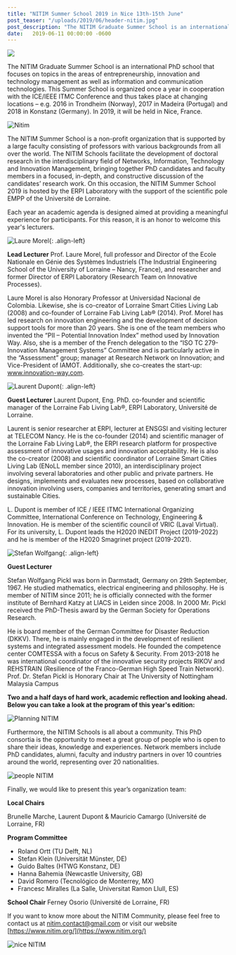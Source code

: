 ```yaml
---
title: "NITIM Summer School 2019 in Nice 13th-15th June"
post_teaser: "/uploads/2019/06/header-nitim.jpg"
post_description: "The NITIM Graduate Summer School is an international PhD school that focuses on topics in the areas of entrepreneurship, innovation and technology management as well as information and communication technologies. This Summer School is organized once a year in cooperation with the ICE/IEEE ITMC Conference and thus takes place at changing locations – e.g. 2016 in Trondheim (Norway), 2017 in Madeira (Portugal) and 2018 in Konstanz (Germany). In 2019, it will be held in Nice, France."
date:   2019-06-11 00:00:00 -0600
---
```


![](/uploads/2019/06/header-nitim.jpg)


The NITIM Graduate Summer School is an international PhD school that focuses on topics in the areas of entrepreneurship, innovation and technology management as well as information and communication technologies. This Summer School is organized once a year in cooperation with the ICE/IEEE ITMC Conference and thus takes place at changing locations – e.g. 2016 in Trondheim (Norway), 2017 in Madeira (Portugal) and 2018 in
Konstanz (Germany). In 2019, it will be held in Nice, France.

![Nitim](/uploads/2019/06/nitim-1.jpg)


The NITIM Summer School is a non-profit organization that is supported by a large faculty consisting of professors with various backgrounds from all over the world.
The NITIM Schools facilitate the development of doctoral research in the interdisciplinary field of Networks, Information, Technology and Innovation Management, bringing together PhD candidates and faculty members in a focused, in-depth, and constructive discussion of the candidates’ research work.
On this occasion, the NITIM Summer School 2019 is hosted by the ERPI Laboratory with the support of the scientific pole EMPP of the Université de Lorraine.

Each year an academic agenda is designed aimed at providing a meaningful experience for participants. For this reason, it is an honor to welcome this year's lecturers.


![Laure Morel](/uploads/2019/06/LM.jpg){: .align-left}

**Lead Lecturer**
Prof. Laure Morel, full professor and Director of the Ecole Nationale en Génie des Systèmes Industriels (The Industrial Engineering School of the University of Lorraine – Nancy, France), and researcher and former Director of ERPI Laboratory (Research Team on Innovative Processes).


Laure Morel is also Honorary Professor at Universidad Nacional de Colombia. Likewise, she is co-creator of Lorraine Smart Cities Living Lab (2008) and co-founder of Lorraine Fab Living Lab® (2014).
Prof. Morel has led research on innovation engineering and the development of decision support tools for more than 20 years. She is one of the team members who invented the “PII – Potential
Innovation Index” method used by Innovation Way. Also, she is a member of the French delegation to the “ISO TC 279- Innovation Management Systems” Committee and is particularly active in the “Assessment” group; manager at Research Network on Innovation; and Vice-President of IAMOT. Additionally, she co-creates the start-up: www.innovation-way.com.


![Laurent Dupont](/uploads/2019/06/LD.jpg){: .align-left}

**Guest Lecturer**
Laurent Dupont, Eng. PhD. co-founder and scientific manager of the Lorraine
Fab Living Lab®, ERPI Laboratory, Université de Lorraine.

Laurent is senior researcher at ERPI, lecturer at ENSGSI and visiting lecturer at TELECOM Nancy. He is the co-founder (2014) and scientific manager of the Lorraine Fab Living Lab®, the ERPI research platform for prospective assessment of innovative usages and innovation acceptability. He is also the co-creator (2008) and scientific coordinator of Lorraine Smart Cities Living Lab (ENoLL member since 2010), an interdisciplinary project involving several laboratories and other public and private partners. He designs, implements and evaluates new processes, based on collaborative innovation involving users,
companies and territories, generating smart and sustainable Cities.

L. Dupont is member of ICE / IEEE ITMC International Organizing Committee, International Conference on Technology, Engineering & Innovation.
He is member of the scientific council of VRIC (Laval Virtual). For its university, L. Dupont leads the H2020 INEDIT Project (2019-2022) and he is member of the H2020 Smagrinet project (2019-2021).


![Stefan Wolfgang](/uploads/2019/06/SW.jpg){: .align-left}

**Guest Lecturer**

Stefan Wolfgang Pickl was born in Darmstadt, Germany on 29th September, 1967. He studied mathematics, electrical engineering and philosophy.
He is member of NITIM since 2011; he is officially connected with the former institute of Bernhard Katzy at LIACS in Leiden since 2008.
In 2000 Mr. Pickl received the PhD-Thesis award by the German Society for Operations Research.

He is board member of the German Committee for Disaster Reduction (DKKV).
There, he is mainly engaged in the development of resilient systems and integrated assessment models. He founded the competence center COMTESSA with a focus on Safety & Security.
From 2013-2018 he was international coordinator of the innovative security projects RIKOV and REHSTRAIN (Resilience of the Franco-German High Speed Train Network).
Prof. Dr. Stefan Pickl is Honorary Chair at The University of Nottingham Malaysia Campus

**Two and a half days of hard work, academic reflection and looking ahead. Below you can take a look at the program of this year's edition:**

![Planning NITIM](/uploads/2019/06/Planning.jpg)

Furthermore, the NITIM Schools is all about a community. This PhD consortia is
the opportunity to meet a great group of people who is open to share their ideas,
knowledge and experiences. Network members include PhD candidates, alumni,
faculty and industry partners in over 10 countries around the world, representing
over 20 nationalities.

![people NITIM](/uploads/2019/06/people.jpg)

Finally, we would like to present this year’s organization team:

**Local Chairs**

Brunelle Marche, Laurent Dupont & Mauricio Camargo (Université de Lorraine,
FR)

**Program Committee**
-  Roland Ortt (TU Delft, NL)
- Stefan Klein (Universität Münster, DE)
- Guido Baltes (HTWG Konstanz, DE)
- Hanna Bahemia (Newcastle University, GB)
- David Romero (Tecnológico de Monterrey, MX)
- Francesc Miralles (La Salle, Universitat Ramon Llull, ES)

**School Chair**
Ferney Osorio (Université de Lorraine, FR)

If you want to know more about the NITIM Community, please feel free to
contact us at nitim.contact@gmail.com or visit our website [https://www.nitim.org/](https://www.nitim.org/)

![nice NITIM](/uploads/2019/06/nice.jpg)
